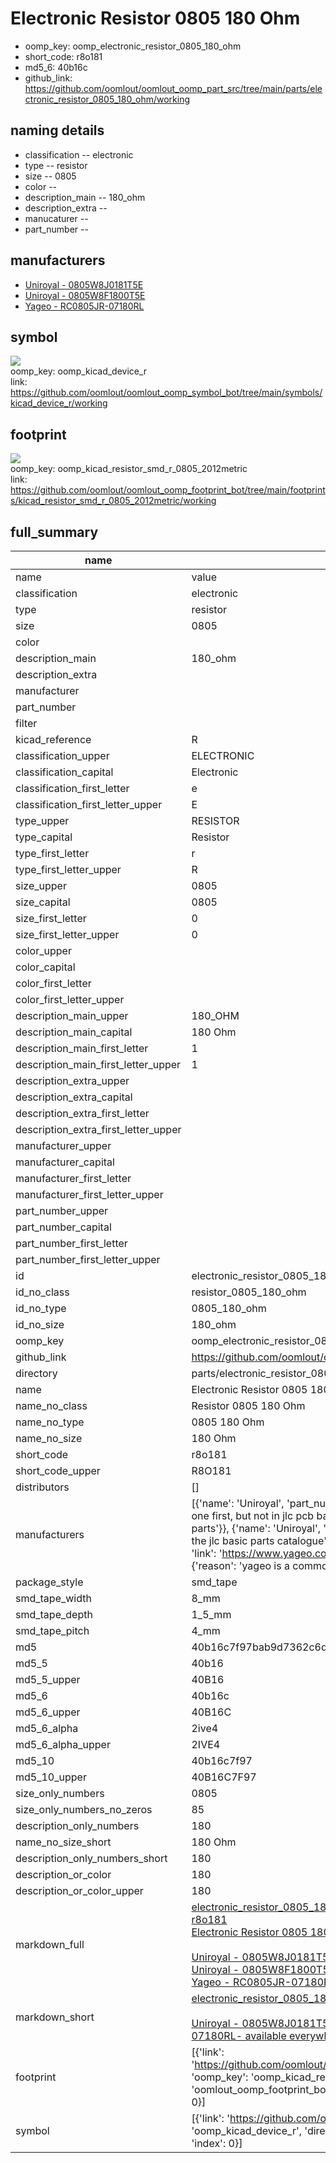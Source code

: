 # Electronic Resistor 0805 180 Ohm

  
* oomp_key: oomp_electronic_resistor_0805_180_ohm 
* short_code: r8o181
* md5_6: 40b16c  
* github_link: https://github.com/oomlout/oomlout_oomp_part_src/tree/main/parts/electronic_resistor_0805_180_ohm/working  
## naming details
* classification -- electronic
* type -- resistor
* size -- 0805
* color -- 
* description_main -- 180_ohm
* description_extra -- 
* manucaturer -- 
* part_number -- 


## manufacturers
* [Uniroyal - 0805W8J0181T5E]()  
* [Uniroyal - 0805W8F1800T5E]()  
* [Yageo - RC0805JR-07180RL](https://www.yageo.com/en/Chart/Download/pdf/RC0805JR-07180RL)  

## symbol

![](symbol/{index}}/working/working_600.png)  
oomp_key: oomp_kicad_device_r  
link: https://github.com/oomlout/oomlout_oomp_symbol_bot/tree/main/symbols/kicad_device_r/working  

## footprint

![](footprint/{index}/working/working_600.png)  
oomp_key: oomp_kicad_resistor_smd_r_0805_2012metric  
link: https://github.com/oomlout/oomlout_oomp_footprint_bot/tree/main/footprints/kicad_resistor_smd_r_0805_2012metric/working  

## full_summary
| name | value | 
| --- | --- | 
| name | value | 
| classification | electronic | 
| type | resistor | 
| size | 0805 | 
| color |  | 
| description_main | 180_ohm | 
| description_extra |  | 
| manufacturer |  | 
| part_number |  | 
| filter |  | 
| kicad_reference | R | 
| classification_upper | ELECTRONIC | 
| classification_capital | Electronic | 
| classification_first_letter | e | 
| classification_first_letter_upper | E | 
| type_upper | RESISTOR | 
| type_capital | Resistor | 
| type_first_letter | r | 
| type_first_letter_upper | R | 
| size_upper | 0805 | 
| size_capital | 0805 | 
| size_first_letter | 0 | 
| size_first_letter_upper | 0 | 
| color_upper |  | 
| color_capital |  | 
| color_first_letter |  | 
| color_first_letter_upper |  | 
| description_main_upper | 180_OHM | 
| description_main_capital | 180 Ohm | 
| description_main_first_letter | 1 | 
| description_main_first_letter_upper | 1 | 
| description_extra_upper |  | 
| description_extra_capital |  | 
| description_extra_first_letter |  | 
| description_extra_first_letter_upper |  | 
| manufacturer_upper |  | 
| manufacturer_capital |  | 
| manufacturer_first_letter |  | 
| manufacturer_first_letter_upper |  | 
| part_number_upper |  | 
| part_number_capital |  | 
| part_number_first_letter |  | 
| part_number_first_letter_upper |  | 
| id | electronic_resistor_0805_180_ohm | 
| id_no_class | resistor_0805_180_ohm | 
| id_no_type | 0805_180_ohm | 
| id_no_size | 180_ohm | 
| oomp_key | oomp_electronic_resistor_0805_180_ohm | 
| github_link | https://github.com/oomlout/oomlout_oomp_part_src/tree/main/parts/electronic_resistor_0805_180_ohm/working | 
| directory | parts/electronic_resistor_0805_180_ohm | 
| name | Electronic Resistor 0805 180 Ohm | 
| name_no_class | Resistor 0805 180 Ohm | 
| name_no_type | 0805 180 Ohm | 
| name_no_size | 180 Ohm | 
| short_code | r8o181 | 
| short_code_upper | R8O181 | 
| distributors | [] | 
| manufacturers | [{'name': 'Uniroyal', 'part_number': '0805W8J0181T5E', 'link': '', 'id': 'manufacturer_uniroyal', 'note': {'reason': 'did this one first, but not in jlc pcb basic parts and 1 percent are and they are the same price', 'reason_short': 'not in jlc basic parts'}}, {'name': 'Uniroyal', 'part_number': '0805W8F1800T5E', 'link': '', 'id': 'manufacturer_uniroyal', 'note': {'reason': 'in the jlc basic parts catalogue', 'reason_short': 'jlc basic part'}}, {'name': 'Yageo', 'part_number': 'RC0805JR-07180RL', 'link': 'https://www.yageo.com/en/Chart/Download/pdf/RC0805JR-07180RL', 'id': 'manufacturer_yageo', 'note': {'reason': 'yageo is a commonly cross referenced part number', 'reason_short': 'available everywhere'}}] | 
| package_style | smd_tape | 
| smd_tape_width | 8_mm | 
| smd_tape_depth | 1_5_mm | 
| smd_tape_pitch | 4_mm | 
| md5 | 40b16c7f97bab9d7362c6d9e91699e2f | 
| md5_5 | 40b16 | 
| md5_5_upper | 40B16 | 
| md5_6 | 40b16c | 
| md5_6_upper | 40B16C | 
| md5_6_alpha | 2ive4 | 
| md5_6_alpha_upper | 2IVE4 | 
| md5_10 | 40b16c7f97 | 
| md5_10_upper | 40B16C7F97 | 
| size_only_numbers | 0805 | 
| size_only_numbers_no_zeros | 85 | 
| description_only_numbers | 180 | 
| name_no_size_short | 180 Ohm | 
| description_only_numbers_short | 180 | 
| description_or_color | 180 | 
| description_or_color_upper | 180 | 
| markdown_full | [electronic_resistor_0805_180_ohm](https://github.com/oomlout/oomlout_oomp_part_src/tree/main/parts/electronic_resistor_0805_180_ohm/working)<br>[r8o181](https://github.com/oomlout/oomlout_oomp_part_src/tree/main/parts/electronic_resistor_0805_180_ohm/working)<br>[Electronic Resistor 0805 180 Ohm](https://github.com/oomlout/oomlout_oomp_part_src/tree/main/parts/electronic_resistor_0805_180_ohm/working)<br><br>[Uniroyal - 0805W8J0181T5E- not in jlc basic parts]() [(L)  ](https://www.lcsc.com/search?q=0805W8J0181T5E)[(D)  ](https://www.digikey.com/en/products?keywords=0805W8J0181T5E)[(M)  ](https://www.mouser.com/Search/Refine?Keyword=0805W8J0181T5E)[(N)  ](https://www.newark.com/search?st=0805W8J0181T5E)[(SZ)  ](https://so.szlcsc.com/global.html?k=0805W8J0181T5E)<br>[Uniroyal - 0805W8F1800T5E- jlc basic part]() [(L)  ](https://www.lcsc.com/search?q=0805W8F1800T5E)[(D)  ](https://www.digikey.com/en/products?keywords=0805W8F1800T5E)[(M)  ](https://www.mouser.com/Search/Refine?Keyword=0805W8F1800T5E)[(N)  ](https://www.newark.com/search?st=0805W8F1800T5E)[(SZ)  ](https://so.szlcsc.com/global.html?k=0805W8F1800T5E)<br>[Yageo - RC0805JR-07180RL- available everywhere](https://www.yageo.com/en/Chart/Download/pdf/RC0805JR-07180RL) [(L)  ](https://www.lcsc.com/search?q=RC0805JR-07180RL)[(D)  ](https://www.digikey.com/en/products?keywords=RC0805JR-07180RL)[(M)  ](https://www.mouser.com/Search/Refine?Keyword=RC0805JR-07180RL)[(N)  ](https://www.newark.com/search?st=RC0805JR-07180RL)[(SZ)  ](https://so.szlcsc.com/global.html?k=RC0805JR-07180RL)<br> | 
| markdown_short | [electronic_resistor_0805_180_ohm](https://github.com/oomlout/oomlout_oomp_part_src/tree/main/parts/electronic_resistor_0805_180_ohm/working)<br><br>[Uniroyal - 0805W8J0181T5E- not in jlc basic parts]()[Uniroyal - 0805W8F1800T5E- jlc basic part]()[Yageo - RC0805JR-07180RL- available everywhere](https://www.yageo.com/en/Chart/Download/pdf/RC0805JR-07180RL) | 
| footprint | [{'link': 'https://github.com/oomlout/oomlout_oomp_footprint_bot/tree/main/foootprntss/kicad_resistor_smd_r_0805_2012metric', 'oomp_key': 'oomp_kicad_resistor_smd_r_0805_2012metric', 'directory': 'oomlout_oomp_footprint_bot/footprints/kicad_resistor_smd_r_0805_2012metric//working/working.kicad_mod', 'index': 0}] | 
| symbol | [{'link': 'https://github.com/oomlout/oomlout_oomp_symbol_bot/tree/main/symbols/kicad_device_r', 'oomp_key': 'oomp_kicad_device_r', 'directory': 'oomlout_oomp_symbol_bot/symbols/kicad_device_r//working/working.kicad_sym', 'index': 0}] | 
